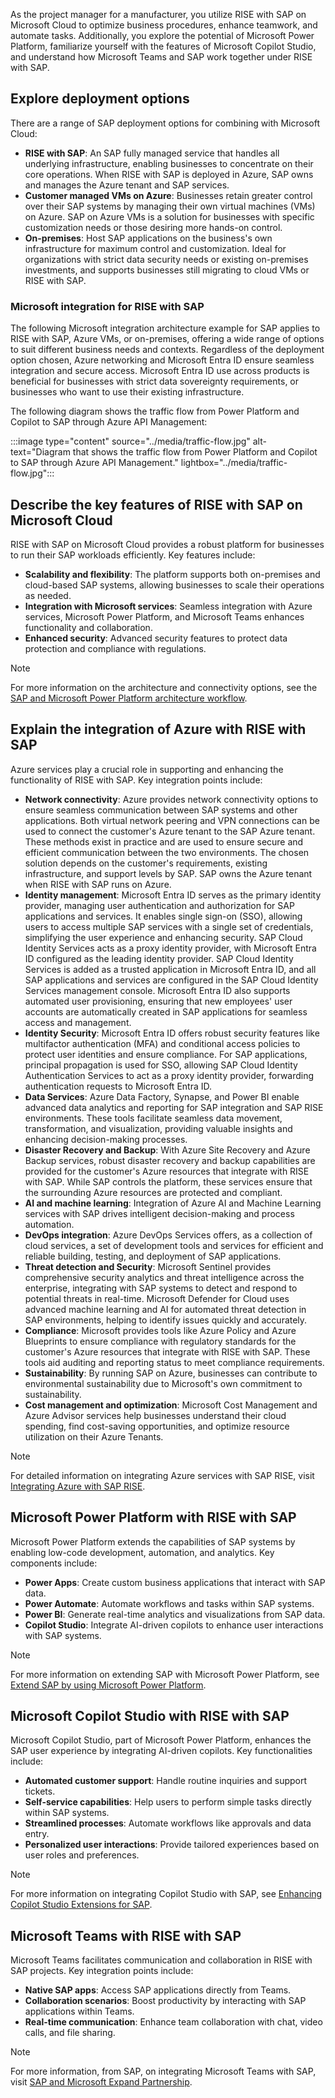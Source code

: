 

As the project manager for a manufacturer, you utilize RISE with SAP on Microsoft Cloud to optimize business procedures, enhance teamwork, and automate tasks. Additionally, you explore the potential of Microsoft Power Platform, familiarize yourself with the features of Microsoft Copilot Studio, and understand how Microsoft Teams and SAP work together under RISE with SAP.

## Explore deployment options

There are a range of SAP deployment options for combining with Microsoft Cloud:

- **RISE with SAP**: An SAP fully managed service that handles all underlying infrastructure, enabling businesses to concentrate on their core operations. When RISE with SAP is deployed in Azure, SAP owns and manages the Azure tenant and SAP services.
- **Customer managed VMs on Azure**: Businesses retain greater control over their SAP systems by managing their own virtual machines (VMs) on Azure. SAP on Azure VMs is a solution for businesses with specific customization needs or those desiring more hands-on control.
- **On-premises**: Host SAP applications on the business's own infrastructure for maximum control and customization. Ideal for organizations with strict data security needs or existing on-premises investments, and supports businesses still migrating to cloud VMs or RISE with SAP.

### Microsoft integration for RISE with SAP

The following Microsoft integration architecture example for SAP applies to RISE with SAP, Azure VMs, or on-premises, offering a wide range of options to suit different business needs and contexts. Regardless of the deployment option chosen, Azure networking and Microsoft Entra ID ensure seamless integration and secure access. Microsoft Entra ID use across products is beneficial for businesses with strict data sovereignty requirements, or businesses who want to use their existing infrastructure.

The following diagram shows the traffic flow from Power Platform and Copilot to SAP through Azure API Management:

:::image type="content" source="../media/traffic-flow.jpg" alt-text="Diagram that shows the traffic flow from Power Platform and Copilot to SAP through Azure API Management." lightbox="../media/traffic-flow.jpg":::

## Describe the key features of RISE with SAP on Microsoft Cloud

RISE with SAP on Microsoft Cloud provides a robust platform for businesses to run their SAP workloads efficiently. Key features include:

- **Scalability and flexibility**: The platform supports both on-premises and cloud-based SAP systems, allowing businesses to scale their operations as needed.
- **Integration with Microsoft services**: Seamless integration with Azure services, Microsoft Power Platform, and Microsoft Teams enhances functionality and collaboration.
- **Enhanced security**: Advanced security features to protect data protection and compliance with regulations.

> [!NOTE]
> For more information on the architecture and connectivity options, see the [SAP and Microsoft Power Platform architecture workflow](/azure/cloud-adoption-framework/scenarios/sap/sap-power-platform-architecture-workflow).

## Explain the integration of Azure with RISE with SAP

Azure services play a crucial role in supporting and enhancing the functionality of RISE with SAP. Key integration points include:

- **Network connectivity**: Azure provides network connectivity options to ensure seamless communication between SAP systems and other applications. Both virtual network peering and VPN connections can be used to connect the customer's Azure tenant to the SAP Azure tenant. These methods exist in practice and are used to ensure secure and efficient communication between the two environments. The chosen solution depends on the customer's requirements, existing infrastructure, and support levels by SAP. SAP owns the Azure tenant when RISE with SAP runs on Azure.
- **Identity management**: Microsoft Entra ID serves as the primary identity provider, managing user authentication and authorization for SAP applications and services. It enables single sign-on (SSO), allowing users to access multiple SAP services with a single set of credentials, simplifying the user experience and enhancing security. SAP Cloud Identity Services acts as a proxy identity provider, with Microsoft Entra ID configured as the leading identity provider. SAP Cloud Identity Services is added as a trusted application in Microsoft Entra ID, and all SAP applications and services are configured in the SAP Cloud Identity Services management console. Microsoft Entra ID also supports automated user provisioning, ensuring that new employees' user accounts are automatically created in SAP applications for seamless access and management.
- **Identity Security**: Microsoft Entra ID offers robust security features like multifactor authentication (MFA) and conditional access policies to protect user identities and ensure compliance. For SAP applications, principal propagation is used for SSO, allowing SAP Cloud Identity Authentication Services to act as a proxy identity provider, forwarding authentication requests to Microsoft Entra ID.
- **Data Services**: Azure Data Factory, Synapse, and Power BI enable advanced data analytics and reporting for SAP integration and SAP RISE environments. These tools facilitate seamless data movement, transformation, and visualization, providing valuable insights and enhancing decision-making processes.
- **Disaster Recovery and Backup**: With Azure Site Recovery and Azure Backup services, robust disaster recovery and backup capabilities are provided for the customer's Azure resources that integrate with RISE with SAP. While SAP controls the platform, these services ensure that the surrounding Azure resources are protected and compliant.
- **AI and machine learning**: Integration of Azure AI and Machine Learning services with SAP drives intelligent decision-making and process automation.
- **DevOps integration**: Azure DevOps Services offers, as a collection of cloud services, a set of development tools and services for efficient and reliable building, testing, and deployment of SAP applications.
- **Threat detection and Security**: Microsoft Sentinel provides comprehensive security analytics and threat intelligence across the enterprise, integrating with SAP systems to detect and respond to potential threats in real-time. Microsoft Defender for Cloud uses advanced machine learning and AI for automated threat detection in SAP environments, helping to identify issues quickly and accurately.
- **Compliance**: Microsoft provides tools like Azure Policy and Azure Blueprints to ensure compliance with regulatory standards for the customer's Azure resources that integrate with RISE with SAP. These tools aid auditing and reporting status to meet compliance requirements.
- **Sustainability**: By running SAP on Azure, businesses can contribute to environmental sustainability due to Microsoft's own commitment to sustainability.
- **Cost management and optimization**: Microsoft Cost Management and Azure Advisor services help businesses understand their cloud spending, find cost-saving opportunities, and optimize resource utilization on their Azure Tenants.

> [!NOTE]
> For detailed information on integrating Azure services with SAP RISE, visit [Integrating Azure with SAP RISE](/azure/sap/workloads/rise-integration).

## Microsoft Power Platform with RISE with SAP

Microsoft Power Platform extends the capabilities of SAP systems by enabling low-code development, automation, and analytics. Key components include:

- **Power Apps**: Create custom business applications that interact with SAP data.
- **Power Automate**: Automate workflows and tasks within SAP systems.
- **Power BI**: Generate real-time analytics and visualizations from SAP data.
- **Copilot Studio**: Integrate AI-driven copilots to enhance user interactions with SAP systems.

> [!NOTE]
> For more information on extending SAP with Microsoft Power Platform, see [Extend SAP by using Microsoft Power Platform](/azure/cloud-adoption-framework/scenarios/sap/sap-power-platform-fundamental).

## Microsoft Copilot Studio with RISE with SAP

Microsoft Copilot Studio, part of Microsoft Power Platform, enhances the SAP user experience by integrating AI-driven copilots. Key functionalities include:

- **Automated customer support**: Handle routine inquiries and support tickets.
- **Self-service capabilities**: Help users to perform simple tasks directly within SAP systems.
- **Streamlined processes**: Automate workflows like approvals and data entry.
- **Personalized user interactions**: Provide tailored experiences based on user roles and preferences.

> [!NOTE]
> For more information on integrating Copilot Studio with SAP, see [Enhancing Copilot Studio Extensions for SAP](https://techcommunity.microsoft.com/t5/running-sap-applications-on-the/enhancing-copilot-studio-extensions-for-sap-by-using-adaptive/ba-p/4187096).

## Microsoft Teams with RISE with SAP

Microsoft Teams facilitates communication and collaboration in RISE with SAP projects. Key integration points include:

- **Native SAP apps**: Access SAP applications directly from Teams.
- **Collaboration scenarios**: Boost productivity by interacting with SAP applications within Teams.
- **Real-time communication**: Enhance team collaboration with chat, video calls, and file sharing.

> [!NOTE]
> For more information, from SAP, on integrating Microsoft Teams with SAP, visit [SAP and Microsoft Expand Partnership](https://help.sap.com/docs/SAP_S4HANA_CLOUD/0f69f8fb28ac4bf48d2b57b9637e81fa/257ec7408db6420682462cd1d000e744.html).